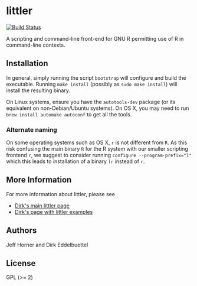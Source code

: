 # littler

[![Build Status](https://travis-ci.org/eddelbuettel/littler.png)](https://travis-ci.org/eddelbuettel/littler)

A scripting and command-line front-end for GNU R permitting use of R in
command-line contexts.

## Installation

In general, simply running the script `bootstrap` will configure and build the
executable. Running `make install` (possibly as `sudo make install`) will
install the resulting binary.

On Linux systems, ensure you have the `autotools-dev` package (or its
equivalent on non-Debian/Ubuntu systems).  On OS X, you may need to run `brew
install automake autoconf` to get all the tools. 

### Alternate naming

On some operating systems such as OS X, `r` is not different from `R`.  As
this risk confusing the main binary `R` for the R system with our smaller
scripting frontend `r`, we suggest to consider running `configure
--program-prefix="l"` which this leads to installation of a binary `lr`
instead of `r`.

## More Information

For more information about littler, please see

* [Dirk's main littler page](http://dirk.eddelbuettel.com/code/littler.html)
* [Dirk's page with littler examples](http://dirk.eddelbuettel.com/code/littler.examples.html)

## Authors

Jeff Horner and Dirk Eddelbuettel

## License

GPL (>= 2)



